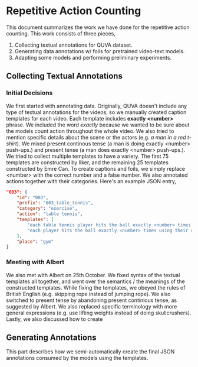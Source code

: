 # Repetitive Action Counting

This document summarizes the work we have done for the repetitive action counting. This work consists of three pieces,

1. Collecting textual annotations for QUVA dataset.
2. Generating data annotations w/ foils for pretrained video-text models.
3. Adapting some models and performing preliminary experiments.

## Collecting Textual Annotations

### Initial Decisions

We first started with annotating data. Originally, QUVA doesn't include any type of textual annotations for the videos, so we manually created caption templates for each video. Each template includes __exactly \<number\>__ phrase. We included the word _exactly_ because we wanted to be sure about the models count action throughout the whole video. We also tried to mention specific details about the scene or the actors (e.g. _a man in a red t-shirt_). We mixed present continous tense (a man is doing exactly \<number\> push-ups.) and present tense (a man does exactly \<number\> push-ups.). We tried to collect multiple templates to have a variety. The first 75 templates are constructed by Ilker, and the remaining 25 templates constructed by Emre Can. To create captions and foils, we simply replace \<number\> with the correct number and a false number. We also annotated actions together with their categories. Here's an example JSON entry,

```json
"003": {
    "id": "003",
    "prefix": "003_table_tennis",
    "category": "exercise",
    "action": "table tennis",
    "templates": [
        "each table tennis player hits the ball exactly <number> times.",
        "each player hits the ball exactly <number> times using their rackets."
    ],
    "place": "gym"
}
```

### Meeting with Albert

We also met with Albert on 25th October. We fixed syntax of the textual templates all together, and went over the semantics / the meanings of the constructed templates. While fixing the templates, we obeyed the rules of British English (e.g. skipping rope instead of jumping rope). We also switched to present tense by abandoning present continious tense, as suggested by Albert. We also replaced specific terminology with more general expressions (e.g. use lifting weights instead of doing skullcrushers). Lastly, we also discussed how to create


## Generating Annotations

This part describes how we semi-automatically create the final JSON annotations consumed by the models using the templates.